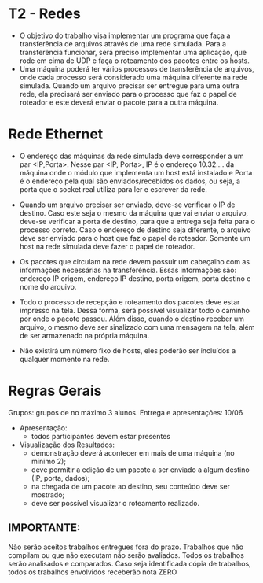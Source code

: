 # T2 - Redes
- O objetivo do trabalho visa implementar um programa que faça a transferência de arquivos
através de uma rede simulada. Para a transferência funcionar, será preciso implementar uma
aplicação, que rode em cima de UDP e faça o roteamento dos pacotes entre os hosts.
- Uma máquina poderá ter vários processos de transferência de arquivos, onde cada processo
será considerado uma máquina diferente na rede simulada. Quando um arquivo precisar ser
entregue para uma outra rede, ela precisará ser enviado para o processo que faz o papel de roteador
e este deverá enviar o pacote para a outra máquina.

# Rede Ethernet
- O endereço das máquinas da rede simulada deve corresponder a um par <IP,Porta>. Nesse
par <IP, Porta>, IP é o endereço 10.32.... da máquina onde o módulo que implementa um host está
instalado e Porta é o endereço pela qual são enviados/recebidos os dados, ou seja, a porta que o
socket real utiliza para ler e escrever da rede.
- Quando um arquivo precisar ser enviado, deve-se verificar o IP de destino. Caso este seja o
mesmo da máquina que vai enviar o arquivo, deve-se verificar a porta de destino, para que a entrega
seja feita para o processo correto. Caso o endereço de destino seja diferente, o arquivo deve ser
enviado para o host que faz o papel de roteador. Somente um host na rede simulada deve fazer o
papel de roteador.

- Os pacotes que circulam na rede devem possuir um cabeçalho com as informações
necessárias na transferência. Essas informações são: endereço IP origem, endereço IP destino,
porta origem, porta destino e nome do arquivo.
- Todo o processo de recepção e roteamento dos pacotes deve estar impresso na tela. Dessa
forma, será possível visualizar todo o caminho por onde o pacote passou. Além disso, quando o
destino receber um arquivo, o mesmo deve ser sinalizado com uma mensagem na tela, além de ser
armazenado na própria máquina.
- Não existirá um número fixo de hosts, eles poderão ser incluídos a qualquer momento na
rede.
# Regras Gerais
Grupos: grupos de no máximo 3 alunos.
Entrega e apresentações: 10/06
- Apresentação:
  - todos participantes devem estar presentes
- Visualização dos Resultados:
  - demonstração deverá acontecer em mais de uma máquina (no mínimo 2);
  - deve permitir a edição de um pacote a ser enviado a algum destino (IP, porta, dados);
  - na chegada de um pacote ao destino, seu conteúdo deve ser mostrado;
  - deve ser possível visualizar o roteamento realizado.
## IMPORTANTE: 
Não serão aceitos trabalhos entregues fora do prazo. Trabalhos que não compilam
ou que não executam não serão avaliados. Todos os trabalhos serão analisados e comparados.
Caso seja identificada cópia de trabalhos, todos os trabalhos envolvidos receberão nota ZERO
